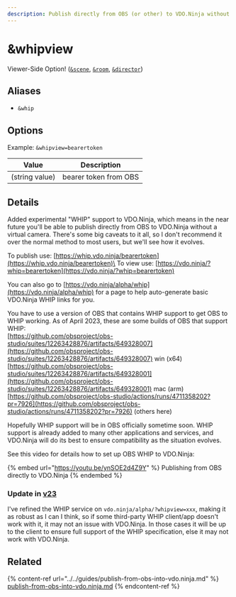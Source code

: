 ```yaml
---
description: Publish directly from OBS (or other) to VDO.Ninja without a virtual camera
---
```


# \&whipview

Viewer-Side Option! ([`&scene`](../view-parameters/scene.md), [`&room`](../../general-settings/room.md), [`&director`](../../viewers-settings/director.md))

## Aliases

* `&whip`

## Options

Example: `&whipview=bearertoken`

| Value          | Description           |
| -------------- | --------------------- |
| (string value) | bearer token from OBS |

## Details

Added experimental "WHIP" support to VDO.Ninja, which means in the near future you'll be able to publish directly from OBS to VDO.Ninja without a virtual camera. There's some big caveats to it all, so I don't recommend it over the normal method to most users, but we'll see how it evolves.

To publish use: [https://whip.vdo.ninja/bearertoken](https://whip.vdo.ninja/bearertoken)\
To view use: [https://vdo.ninja/?whip=bearertoken](https://vdo.ninja/?whip=bearertoken)

You can also go to [https://vdo.ninja/alpha/whip](https://vdo.ninja/alpha/whip) for a page to help auto-generate basic VDO.Ninja WHIP links for you.

You have to use a version of OBS that contains WHIP support to get OBS to WHIP working. As of April 2023, these are some builds of OBS that support WHIP:\
[https://github.com/obsproject/obs-studio/suites/12263428876/artifacts/649328007](https://github.com/obsproject/obs-studio/suites/12263428876/artifacts/649328007) win (x64)\
[https://github.com/obsproject/obs-studio/suites/12263428876/artifacts/649328001](https://github.com/obsproject/obs-studio/suites/12263428876/artifacts/649328001) mac (arm)\
[https://github.com/obsproject/obs-studio/actions/runs/4711358202?pr=7926](https://github.com/obsproject/obs-studio/actions/runs/4711358202?pr=7926) (others here)

Hopefully WHIP support will be in OBS officially sometime soon. WHIP support is already added to many other applications and services, and VDO.Ninja will do its best to ensure compatibility as the situation evolves.

See this video for details how to set up OBS WHIP to VDO.Ninja:

{% embed url="https://youtu.be/ynSOE2d4Z9Y" %}
Publishing from OBS directly to VDO.Ninja
{% endembed %}

### Update in [v23](../../releases/v23.md)

I've refined the WHIP service on `vdo.ninja/alpha/?whipview=xxx`, making it as robust as I can I think, so if some third-party WHIP client/app doesn't work with it, it may not an issue with VDO.Ninja. In those cases it will be up to the client to ensure full support of the WHIP specification, else it may not work with VDO.Ninja.

## Related

{% content-ref url="../../guides/publish-from-obs-into-vdo.ninja.md" %}
[publish-from-obs-into-vdo.ninja.md](../../guides/publish-from-obs-into-vdo.ninja.md)
{% endcontent-ref %}

